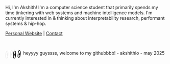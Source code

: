 Hi, I'm Akshith! I'm a computer science student that primarily spends my time tinkering with web systems and machine intelligence models. I'm currently interested in & thinking about interpretability research, performant systems & hip-hop.

[Personal Website](akshith.io) | [Contact](mailto:mail@akshith.io)

<br />

&nbsp;<img src="./akshithio/light-logo.png#gh-dark-mode-only" alt="Logo of Boilerexams" width ="24px" align = "left" /><img src="./akshithio/dark-logo.png#gh-light-mode-only" alt="Logo of Boilerexams" width ="24px" align = "left" /> heyyyy guyssss, welcome to my githubbbb! - akshithio - may 2025
